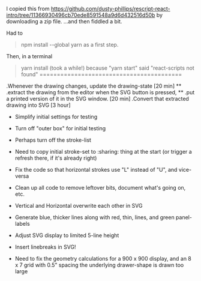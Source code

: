 I copied this from https://github.com/dusty-phillips/rescript-react-intro/tree/11366930496cb70ede8591548a9d6d432516d50b by downloading a zip file. ...and then fiddled a bit. 

Had to 
> npm install --global yarn 
as a first step. 

Then, in a terminal
> yarn install (took a while!)
because "yarn start" said "react-scripts not found"
=========================================

.Whenever the drawing changes, update the drawing-state [20 min]
** .extract the drawing from the editor when the SVG button is pressed,
** .put a printed version of it in the SVG window. [20 min]
.Convert that extracted drawing into SVG [3 hour]

* Simplify initial settings for testing
* Turn off "outer box" for initial testing
* Perhaps turn off the stroke-list
* Need to copy initial stroke-set to :sharing: thing at the start (or trigger a refresh there, if it's already right)

* Fix the code so that horizontal strokes use "L" instead of "U", and vice-versa
* Clean up all code to remove leftover bits, document what's going on, etc. 
* Vertical and Horizontal overwrite each other in SVG
* Generate blue, thicker lines along with red, thin, lines, and green panel-labels
* Adjust SVG display to limited 5-line height
* Insert linebreaks in SVG!
* Need to fix the geometry calculations for a 900 x 900 display, and an 8 x 7 grid with 0.5" spacing the underlying drawer-shape is drawn too large
